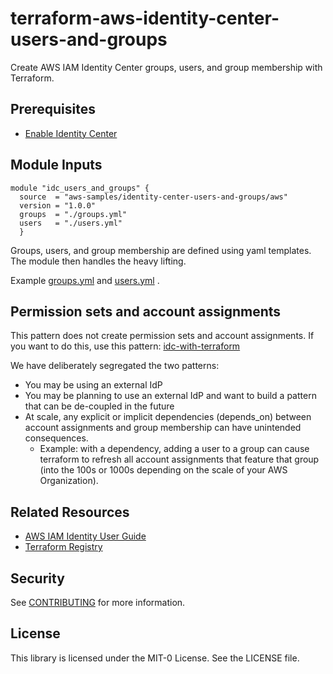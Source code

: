 # terraform-aws-identity-center-users-and-groups

Create AWS IAM Identity Center groups, users, and group membership with Terraform.

## Prerequisites

- [Enable Identity Center](https://docs.aws.amazon.com/singlesignon/latest/userguide/get-set-up-for-idc.html)

## Module Inputs
```hcl
module "idc_users_and_groups" {
  source  = "aws-samples/identity-center-users-and-groups/aws"
  version = "1.0.0"
  groups  = "./groups.yml"
  users   = "./users.yml"
  }
```
Groups, users, and group membership are defined using yaml templates. The module then handles the heavy lifting. 

Example [groups.yml](./examples/groups.yml) and [users.yml](./examples/users.yml) . 

## Permission sets and account assignments 

This pattern does not create permission sets and account assignments. If you want to do this, use this pattern: [idc-with-terraform](https://github.com/aws-samples/identity-center-with-terraform)

We have deliberately segregated the two patterns:

- You may be using an external IdP
- You may be planning to use an external IdP and want to build a pattern that can be de-coupled in the future
- At scale, any explicit or implicit dependencies (depends_on) between account assignments and group membership can have unintended consequences.
  - Example: with a dependency, adding a user to a group can cause terraform to refresh all account assignments that feature that group (into the 100s or 1000s depending on the scale of your AWS Organization).

## Related Resources 

- [AWS IAM Identity User Guide](https://docs.aws.amazon.com/singlesignon/latest/userguide/what-is.html)
- [Terraform Registry](https://registry.terraform.io/modules/aws-samples/identity-center-users-and-groups/aws/latest) 

## Security
See [CONTRIBUTING](./CONTRIBUTING.md) for more information.

## License
This library is licensed under the MIT-0 License. See the LICENSE file.
